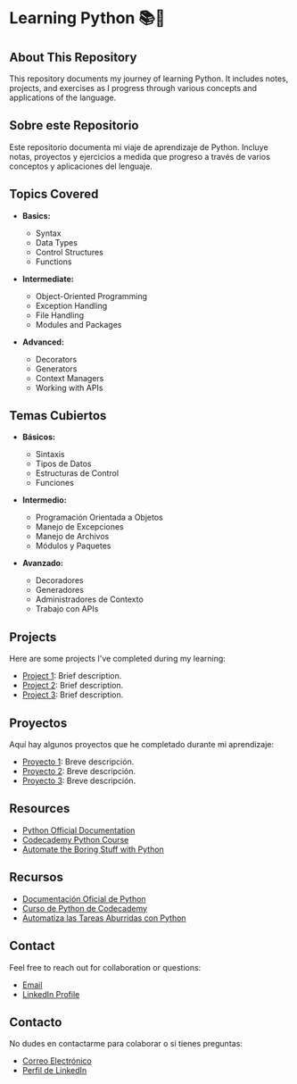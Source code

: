 # Learning Python 📚🐍

## About This Repository

This repository documents my journey of learning Python. It includes notes, projects, and exercises as I progress through various concepts and applications of the language.

## Sobre este Repositorio

Este repositorio documenta mi viaje de aprendizaje de Python. Incluye notas, proyectos y ejercicios a medida que progreso a través de varios conceptos y aplicaciones del lenguaje.

## Topics Covered

- **Basics:**
  - Syntax
  - Data Types
  - Control Structures
  - Functions

- **Intermediate:**
  - Object-Oriented Programming
  - Exception Handling
  - File Handling
  - Modules and Packages

- **Advanced:**
  - Decorators
  - Generators
  - Context Managers
  - Working with APIs

## Temas Cubiertos

- **Básicos:**
  - Sintaxis
  - Tipos de Datos
  - Estructuras de Control
  - Funciones

- **Intermedio:**
  - Programación Orientada a Objetos
  - Manejo de Excepciones
  - Manejo de Archivos
  - Módulos y Paquetes

- **Avanzado:**
  - Decoradores
  - Generadores
  - Administradores de Contexto
  - Trabajo con APIs

## Projects

Here are some projects I've completed during my learning:
- [Project 1](link-to-your-project): Brief description.
- [Project 2](link-to-your-project): Brief description.
- [Project 3](link-to-your-project): Brief description.

## Proyectos

Aquí hay algunos proyectos que he completado durante mi aprendizaje:
- [Proyecto 1](link-to-your-project): Breve descripción.
- [Proyecto 2](link-to-your-project): Breve descripción.
- [Proyecto 3](link-to-your-project): Breve descripción.

## Resources

- [Python Official Documentation](https://docs.python.org/3/)
- [Codecademy Python Course](https://www.codecademy.com/learn/learn-python-3)
- [Automate the Boring Stuff with Python](https://automatetheboringstuff.com/)

## Recursos

- [Documentación Oficial de Python](https://docs.python.org/3/)
- [Curso de Python de Codecademy](https://www.codecademy.com/learn/learn-python-3)
- [Automatiza las Tareas Aburridas con Python](https://automatetheboringstuff.com/)

## Contact

Feel free to reach out for collaboration or questions:
- [Email](mailto:wilmercaperahernande@gmail.com)
- [LinkedIn Profile](https://www.linkedin.com/in/wilmer-andres-capera-hernandez-b9594a272/)

## Contacto

No dudes en contactarme para colaborar o si tienes preguntas:
- [Correo Electrónico](mailto:wilmercaperahernande@gmail.com)
- [Perfil de LinkedIn](https://www.linkedin.com/in/wilmer-andres-capera-hernandez-b9594a272/)
